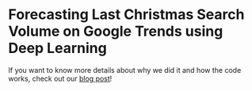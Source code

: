 # Forecasting Last Christmas Search Volume on Google Trends using Deep Learning

If you want to know more details about why we did it and how the code works, check out our [blog post](https://www.statworx.com/de/blog/forecasting-last-christmas-search-volume-on-google-trends-using-deep-learning/)!
